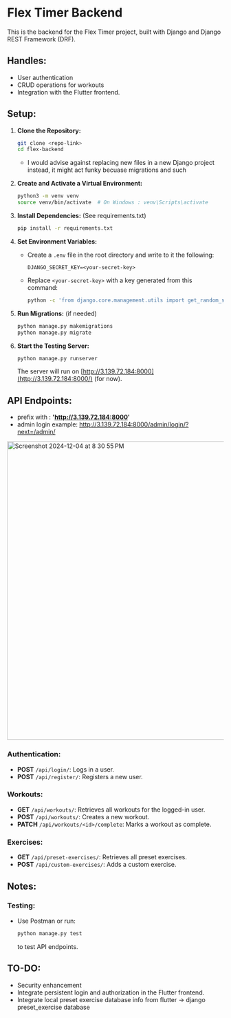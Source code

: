 # Flex Timer Backend

This is the backend for the Flex Timer project, built with Django and Django REST Framework (DRF). 

## Handles: 
  - User authentication
  - CRUD operations for workouts
  - Integration with the Flutter frontend.

## Setup:

1. **Clone the Repository:**
   ```bash
   git clone <repo-link>
   cd flex-backend
   ```
   - I would advise against replacing new files in a new Django project instead, it might act funky becuase migrations and such

2. **Create and Activate a Virtual Environment:**
   ```bash
   python3 -m venv venv
   source venv/bin/activate  # On Windows : venv\Scripts\activate
   ```

3. **Install Dependencies:** (See requirements.txt)
   ```bash
   pip install -r requirements.txt
   ```

4. **Set Environment Variables:**
   - Create a `.env` file in the root directory and write to it the following:
     ```
     DJANGO_SECRET_KEY=<your-secret-key>
     ```
   - Replace `<your-secret-key>` with a key generated from this command:
     ```bash
     python -c 'from django.core.management.utils import get_random_secret_key; print(get_random_secret_key())'
     ```

5. **Run Migrations:** (if needed)
   ```bash
   python manage.py makemigrations
   python manage.py migrate
   ```

6. **Start the Testing Server:**
   ```bash
   python manage.py runserver
   ```
   The server will run on [http://3.139.72.184:8000](http://3.139.72.184:8000/) (for now).
   


## API Endpoints:
- prefix with : **'http://3.139.72.184:8000'**
- admin login example: http://3.139.72.184:8000/admin/login/?next=/admin/
<img width="692" alt="Screenshot 2024-12-04 at 8 30 55 PM" src="https://github.com/user-attachments/assets/c2cc1b84-2679-4fa6-9662-6f3d55f7512c">

### Authentication:
- **POST** `/api/login/`: Logs in a user.
- **POST** `/api/register/`: Registers a new user.

### Workouts:
- **GET** `/api/workouts/`: Retrieves all workouts for the logged-in user.
- **POST** `/api/workouts/`: Creates a new workout.
- **PATCH** `/api/workouts/<id>/complete`: Marks a workout as complete.

### Exercises:
- **GET** `/api/preset-exercises/`: Retrieves all preset exercises.
- **POST** `/api/custom-exercises/`: Adds a custom exercise.

## Notes:

### Testing:
- Use Postman or run:
  ```bash
  python manage.py test
  ```
  to test API endpoints.

## TO-DO:
- Security enhancement
- Integrate persistent login and authorization in the Flutter frontend.
- Integrate local preset exercise database info from flutter -> django preset_exercise database
